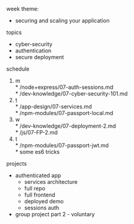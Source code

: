 week theme:  
  * securing and scaling your application  
  
topics  
  * cyber-security  
  * authentication  
  * secure deployment  
  
schedule  
  1. m  
    * /node+express/07-auth-sessions.md    
    * /dev-knowledge/07-cyber-security-101.md  
  2. t  
    * /app-design/07-services.md  
    * /npm-modules/07-passport-local.md  
  3. w  
    * /dev-knowledge/07-deployment-2.md  
    * /js/07-FP-2.md  
  4. t  
    * /npm-modules/07-passport-jwt.md  
    * some es6 tricks  
  
projects  
  * authenticated app  
    * services architecture  
    * full repo  
    * full frontend  
    * deployed demo  
    * sessions auth  
  * group project part 2 - voluntary  


